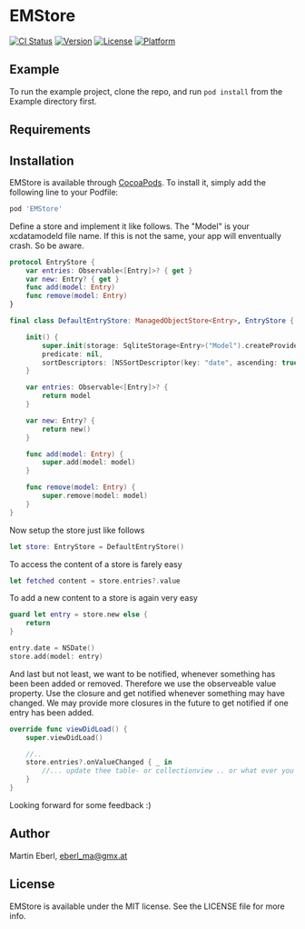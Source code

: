 # EMStore

[![CI Status](http://img.shields.io/travis/eberl_ma@gmx.at/EMStore.svg?style=flat)](https://travis-ci.org/eberl_ma@gmx.at/EMStore)
[![Version](https://img.shields.io/cocoapods/v/EMStore.svg?style=flat)](http://cocoapods.org/pods/EMStore)
[![License](https://img.shields.io/cocoapods/l/EMStore.svg?style=flat)](http://cocoapods.org/pods/EMStore)
[![Platform](https://img.shields.io/cocoapods/p/EMStore.svg?style=flat)](http://cocoapods.org/pods/EMStore)

## Example

To run the example project, clone the repo, and run `pod install` from the Example directory first.

## Requirements

## Installation

EMStore is available through [CocoaPods](http://cocoapods.org). To install
it, simply add the following line to your Podfile:

```ruby
pod 'EMStore'
```

Define a store and implement it like follows. The "Model" is your xcdatamodeld file name. If this is not the same, your app will enventually crash. So be aware.
```swift
protocol EntryStore {
    var entries: Observable<[Entry]>? { get }
    var new: Entry? { get }
    func add(model: Entry)
    func remove(model: Entry)
}

final class DefaultEntryStore: ManagedObjectStore<Entry>, EntryStore {

    init() {
        super.init(storage: SqliteStorage<Entry>("Model").createProvider(),
        predicate: nil,
        sortDescriptors: [NSSortDescriptor(key: "date", ascending: true)])
    }

    var entries: Observable<[Entry]>? {
        return model
    }

    var new: Entry? {
        return new()
    }

    func add(model: Entry) {
        super.add(model: model)
    }

    func remove(model: Entry) {
        super.remove(model: model)
    }
}
```

Now setup the store just like follows
```swift
let store: EntryStore = DefaultEntryStore()
```

To access the content of a store is farely easy
```swift
let fetched content = store.entries?.value
```

To add a new content to a store is again very easy
```swift
guard let entry = store.new else {
    return
}

entry.date = NSDate()
store.add(model: entry)
```

And last but not least, we want to be notified, whenever something has been been added or removed. Therefore we use the observeable value property. Use the closure and get notified whenever something may have changed. We may provide more closures in the future to get notified if one entry has been added.
```swift
override func viewDidLoad() {
    super.viewDidLoad()

    //..
    store.entries?.onValueChanged { _ in
        //... update thee table- or collectionview .. or what ever you want to do with the content
    }
}
```

Looking forward for some feedback :)

## Author

Martin Eberl, eberl_ma@gmx.at

## License

EMStore is available under the MIT license. See the LICENSE file for more info.
